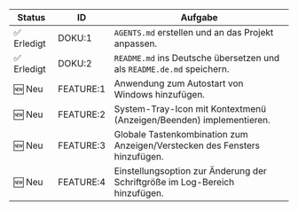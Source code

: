 | Status      | ID        | Aufgabe                                                                       |
|-------------|-----------|-------------------------------------------------------------------------------|
| ✅ Erledigt | DOKU:1    | `AGENTS.md` erstellen und an das Projekt anpassen.                            |
| ✅ Erledigt | DOKU:2    | `README.md` ins Deutsche übersetzen und als `README.de.md` speichern.         |
| 🆕 Neu      | FEATURE:1 | Anwendung zum Autostart von Windows hinzufügen.                               |
| 🆕 Neu      | FEATURE:2 | System-Tray-Icon mit Kontextmenü (Anzeigen/Beenden) implementieren.         |
| 🆕 Neu      | FEATURE:3 | Globale Tastenkombination zum Anzeigen/Verstecken des Fensters hinzufügen.      |
| 🆕 Neu      | FEATURE:4 | Einstellungsoption zur Änderung der Schriftgröße im Log-Bereich hinzufügen.   |